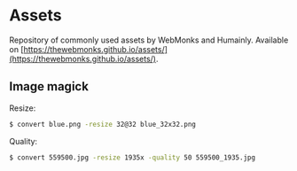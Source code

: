 # Assets

Repository of commonly used assets by WebMonks and Humainly. 
Available on [https://thewebmonks.github.io/assets/](https://thewebmonks.github.io/assets/).

## Image magick

Resize:
```bash
$ convert blue.png -resize 32@32 blue_32x32.png
```

Quality:
```bash
$ convert 559500.jpg -resize 1935x -quality 50 559500_1935.jpg
```

